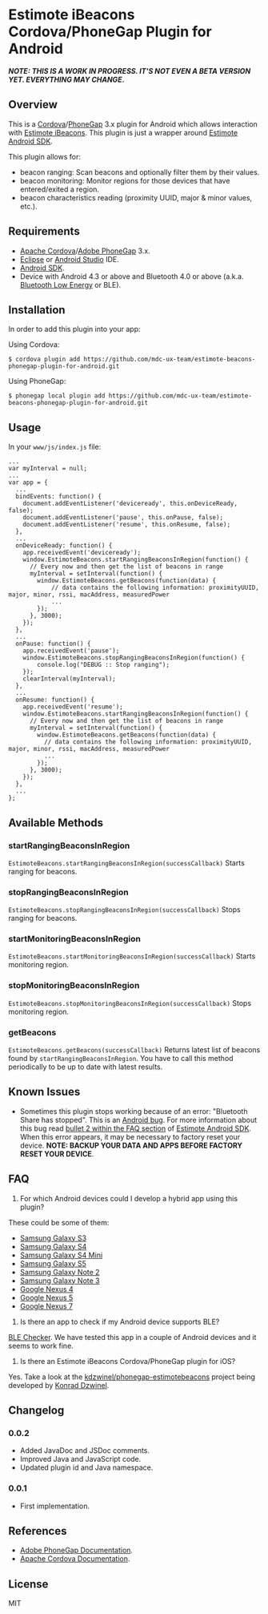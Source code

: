 # Estimote iBeacons Cordova/PhoneGap Plugin for Android

**_NOTE: THIS IS A WORK IN PROGRESS. IT'S NOT EVEN A BETA VERSION YET. EVERYTHING MAY CHANGE_.**

## Overview

This is a [Cordova](http://cordova.apache.org)/[PhoneGap](http://phonegap.com) 3.x plugin for Android which allows interaction with [Estimote iBeacons](http://estimote.com). This plugin is just a wrapper around [Estimote Android SDK](https://github.com/Estimote/Android-SDK).

This plugin allows for:
- beacon ranging: Scan beacons and optionally filter them by their values.
- beacon monitoring: Monitor regions for those devices that have entered/exited a region.
- beacon characteristics reading (proximity UUID, major & minor values, etc.).

## Requirements

- [Apache Cordova](http://cordova.apache.org/#download)/[Adobe PhoneGap](http://phonegap.com/install) 3.x.
- [Eclipse](https://www.eclipse.org/downloads) or [Android Studio](http://developer.android.com/sdk/installing/studio.html) IDE.
- [Android SDK](http://developer.android.com/sdk).
- Device with Android 4.3 or above and Bluetooth 4.0 or above (a.k.a. [Bluetooth Low Energy](http://en.wikipedia.org/wiki/Bluetooth_low_energy) or BLE).

## Installation

In order to add this plugin into your app:

Using Cordova:

```
$ cordova plugin add https://github.com/mdc-ux-team/estimote-beacons-phonegap-plugin-for-android.git
```

Using PhoneGap:

```
$ phonegap local plugin add https://github.com/mdc-ux-team/estimote-beacons-phonegap-plugin-for-android.git
```

## Usage

In your `www/js/index.js` file:

```
...
var myInterval = null;
...
var app = {
  ...
  bindEvents: function() {
    document.addEventListener('deviceready', this.onDeviceReady, false);
    document.addEventListener('pause', this.onPause, false);
    document.addEventListener('resume', this.onResume, false);
  },
  ...
  onDeviceReady: function() {
    app.receivedEvent('deviceready');
    window.EstimoteBeacons.startRangingBeaconsInRegion(function() {
      // Every now and then get the list of beacons in range
      myInterval = setInterval(function() {
        window.EstimoteBeacons.getBeacons(function(data) {
            // data contains the following information: proximityUUID, major, minor, rssi, macAddress, measuredPower
            ...
        });
      }, 3000);
    });
  },
  ...
  onPause: function() {
    app.receivedEvent('pause');
    window.EstimoteBeacons.stopRangingBeaconsInRegion(function() {
        console.log("DEBUG :: Stop ranging");
    });
    clearInterval(myInterval);
  },
  ...
  onResume: function() {
    app.receivedEvent('resume');
    window.EstimoteBeacons.startRangingBeaconsInRegion(function() {
      // Every now and then get the list of beacons in range
      myInterval = setInterval(function() {
        window.EstimoteBeacons.getBeacons(function(data) {
          // data contains the following information: proximityUUID, major, minor, rssi, macAddress, measuredPower
          ...
        });
      }, 3000);
    });
  },
  ...
};
```

## Available Methods

### startRangingBeaconsInRegion

`EstimoteBeacons.startRangingBeaconsInRegion(successCallback)` Starts ranging for beacons.

### stopRangingBeaconsInRegion

`EstimoteBeacons.stopRangingBeaconsInRegion(successCallback)` Stops ranging for beacons.

### startMonitoringBeaconsInRegion

`EstimoteBeacons.startMonitoringBeaconsInRegion(successCallback)` Starts monitoring region.

### stopMonitoringBeaconsInRegion

`EstimoteBeacons.stopMonitoringBeaconsInRegion(successCallback)` Stops monitoring region.

### getBeacons

`EstimoteBeacons.getBeacons(successCallback)` Returns latest list of beacons found by `startRangingBeaconsInRegion`. You have to call this method periodically to be up to date with latest results.

## Known Issues

- Sometimes this plugin stops working because of an error: "Bluetooth Share has stopped". This is an [Android bug](https://code.google.com/p/android/issues/detail?id=67272). For more information about this bug read [bullet 2 within the FAQ section](https://github.com/Estimote/Android-SDK#faq) of [Estimote Android SDK](https://github.com/Estimote/Android-SDK). When this error appears, it may be necessary to factory reset your device. **NOTE: BACKUP YOUR DATA AND APPS BEFORE FACTORY RESET YOUR DEVICE**.

## FAQ

<!--
1. Where can I find a sample app which uses this plugin?

  Take a look at [estimote-beacons-phonegap-sample-app](https://github.com/mdc-ux-team/estimote-beacons-phonegap-sample-app).
-->

1. For which Android devices could I develop a hybrid app using this plugin?

  These could be some of them:
  - [Samsung Galaxy S3](http://www.samsung.com/global/galaxys3)
  - [Samsung Galaxy S4](http://www.samsung.com/global/microsite/galaxys4)
  - [Samsung Galaxy S4 Mini](http://www.samsung.com/global/microsite/galaxys4)
  - [Samsung Galaxy S5](http://www.samsung.com/global/microsite/galaxys5)
  - [Samsung Galaxy Note 2](http://www.samsung.com/galaxynote2)
  - [Samsung Galaxy Note 3](http://www.samsung.com/us/guide-to-galaxy-smart-devices/galaxy-note-3.html)
  - [Google Nexus 4](http://www.google.com/intl/all/nexus/4)
  - [Google Nexus 5](http://www.google.com/nexus/5)
  - [Google Nexus 7](http://www.google.com/nexus/7)

1. Is there an app to check if my Android device supports BLE?

  [BLE Checker](https://play.google.com/store/apps/details?id=com.magicalboy.btd). We have tested this app in a couple of Android devices and it seems to work fine.

1. Is there an Estimote iBeacons Cordova/PhoneGap plugin for iOS?

  Yes. Take a look at the [kdzwinel/phonegap-estimotebeacons](https://github.com/kdzwinel/phonegap-estimotebeacons) project being developed by [Konrad Dzwinel](https://github.com/kdzwinel).

## Changelog

### 0.0.2
- Added JavaDoc and JSDoc comments.
- Improved Java and JavaScript code.
- Updated plugin id and Java namespace.

### 0.0.1
- First implementation.

## References

- [Adobe PhoneGap Documentation](http://docs.phonegap.com).
- [Apache Cordova Documentation](http://cordova.apache.org/docs/en/3.4.0).

## License

MIT
